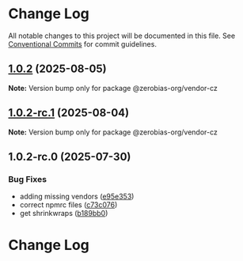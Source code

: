 # Change Log

All notable changes to this project will be documented in this file.
See [Conventional Commits](https://conventionalcommits.org) for commit guidelines.

## [1.0.2](https://github.com/zerobias-org/vendor/compare/@zerobias-org/vendor-cz@1.0.2-rc.1...@zerobias-org/vendor-cz@1.0.2) (2025-08-05)

**Note:** Version bump only for package @zerobias-org/vendor-cz





## [1.0.2-rc.1](https://github.com/zerobias-org/vendor/compare/@zerobias-org/vendor-cz@1.0.2-rc.0...@zerobias-org/vendor-cz@1.0.2-rc.1) (2025-08-04)

**Note:** Version bump only for package @zerobias-org/vendor-cz





## 1.0.2-rc.0 (2025-07-30)


### Bug Fixes

* adding missing vendors ([e95e353](https://github.com/zerobias-org/vendor/commit/e95e35309a1812973f4536f535eee460edc5414c))
* correct npmrc files ([c73c076](https://github.com/zerobias-org/vendor/commit/c73c0761e1e567cc0c2f0f8179725016d11caf8c))
* get shrinkwraps ([b189bb0](https://github.com/zerobias-org/vendor/commit/b189bb0cf53ad66427530ccc0eab7824527942d3))





# Change Log
